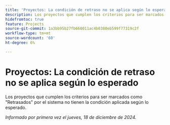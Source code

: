 ```yaml
---
title: 'Proyectos: La condición de retraso no se aplica según lo esperado'
description: Los proyectos que cumplen los criterios para ser marcados como "Retrasados" por el sistema no tienen la condición aplicada según lo esperado.
hidefromtoc: true
feature: Projects
source-git-commit: 1a3bb95b27fb660011ac4b0380eb599f77319c2f
workflow-type: tm+mt
source-wordcount: '60'
ht-degree: 6%

---
```


# Proyectos: La condición de retraso no se aplica según lo esperado

Los proyectos que cumplen los criterios para ser marcados como &quot;Retrasados&quot; por el sistema no tienen la condición aplicada según lo esperado.

_Informado por primera vez el jueves, 18 de diciembre de 2024._

